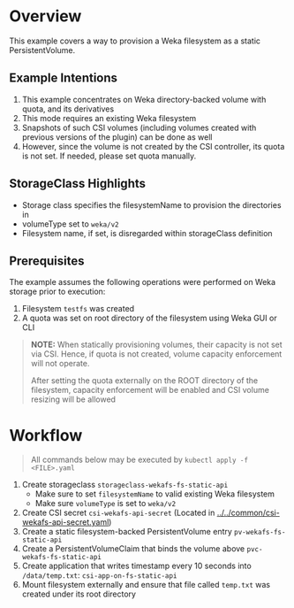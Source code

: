 # Overview
This example covers a way to provision a Weka filesystem as a static PersistentVolume.

## Example Intentions
1. This example concentrates on Weka directory-backed volume with quota, and its derivatives
2. This mode requires an existing Weka filesystem
3. Snapshots of such CSI volumes (including volumes created with previous versions of the plugin) can be done as well
4. However, since the volume is not created by the CSI controller, its quota is not set. If needed, please set quota manually.

## StorageClass Highlights
- Storage class specifies the filesystemName to provision the directories in
- volumeType set to `weka/v2`
- Filesystem name, if set, is disregarded within storageClass definition

## Prerequisites
The example assumes the following operations were performed on Weka storage prior to execution:
1. Filesystem `testfs` was created
2. A quota was set on root directory of the filesystem using Weka GUI or CLI
> **NOTE:** When statically provisioning volumes, their capacity is not set via CSI. Hence, if quota is not created, volume capacity enforcement will not operate.
> 
> After setting the quota externally on the ROOT directory of the filesystem, capacity enforcement will be enabled and CSI volume resizing will be allowed

# Workflow
> All commands below may be executed by `kubectl apply -f <FILE>.yaml`
1. Create storageclass `storageclass-wekafs-fs-static-api` 
   - Make sure to set `filesystemName` to valid existing Weka filesystem
   - Make sure `volumeType` is set to `weka/v2`
2. Create CSI secret `csi-wekafs-api-secret`  (Located in [../../common/csi-wekafs-api-secret.yaml](../../common/csi-wekafs-api-secret.yaml))
3. Create a static filesystem-backed PersistentVolume entry `pv-wekafs-fs-static-api`
4. Create a PersistentVolumeClaim that binds the volume above `pvc-wekafs-fs-static-api`
5. Create application that writes timestamp every 10 seconds into `/data/temp.txt`: `csi-app-on-fs-static-api`
6. Mount filesystem externally and ensure that file called `temp.txt` was created under its root directory
